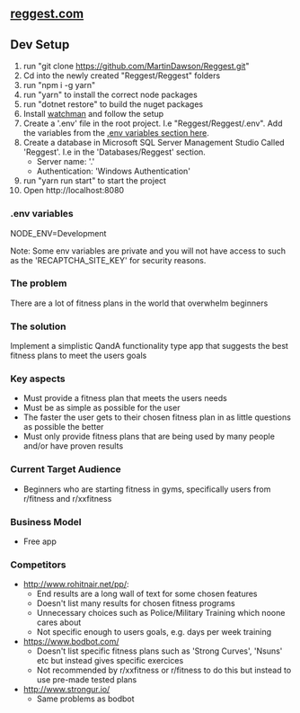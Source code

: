 ## [reggest.com](https://www.reggest.com)

## Dev Setup
1. run "git clone https://github.com/MartinDawson/Reggest.git"
2. Cd into the newly created "Reggest/Reggest" folders
3. run "npm i -g yarn"
4. run "yarn" to install the correct node packages
5. run "dotnet restore" to build the nuget packages
6. Install [watchman](https://facebook.github.io/watchman/docs/install.html) and follow the setup
7. Create a '.env' file in the root project. I.e "Reggest/Reggest/.env". Add the variables from the [.env variables section here](https://github.com/MartinDawson/Reggest/blob/master/README.md#env-variables).
8. Create a database in Microsoft SQL Server Management Studio Called 'Reggest'. I.e in the 'Databases/Reggest' section.
    - Server name: '.'
    - Authentication: 'Windows Authentication'
9. run "yarn run start" to start the project
10. Open http://localhost:8080

### .env variables
NODE_ENV=Development

Note: Some env variables are private and you will not have access to such as the 'RECAPTCHA_SITE_KEY' for security reasons.

### The problem
There are a lot of fitness plans in the world that overwhelm beginners

### The solution
Implement a simplistic QandA functionality type app that suggests the best fitness plans to meet the users goals

### Key aspects
- Must provide a fitness plan that meets the users needs
- Must be as simple as possible for the user
- The faster the user gets to their chosen fitness plan in as little questions as possible the better
- Must only provide fitness plans that are being used by many people and/or have proven results

### Current Target Audience
- Beginners who are starting fitness in gyms, specifically users from r/fitness and r/xxfitness

### Business Model
- Free app

### Competitors
- http://www.rohitnair.net/pp/: 
  - End results are a long wall of text for some chosen features
  - Doesn't list many results for chosen fitness programs
  - Unnecessary choices such as Police/Military Training which noone cares about
  - Not specific enough to users goals, e.g. days per week training
- https://www.bodbot.com/
  - Doesn't list specific fitness plans such as 'Strong Curves', 'Nsuns' etc but instead gives specific exercices
  - Not recommended by r/xxfitness or r/fitness to do this but instead to use pre-made tested plans
- http://www.strongur.io/
  - Same problems as bodbot
